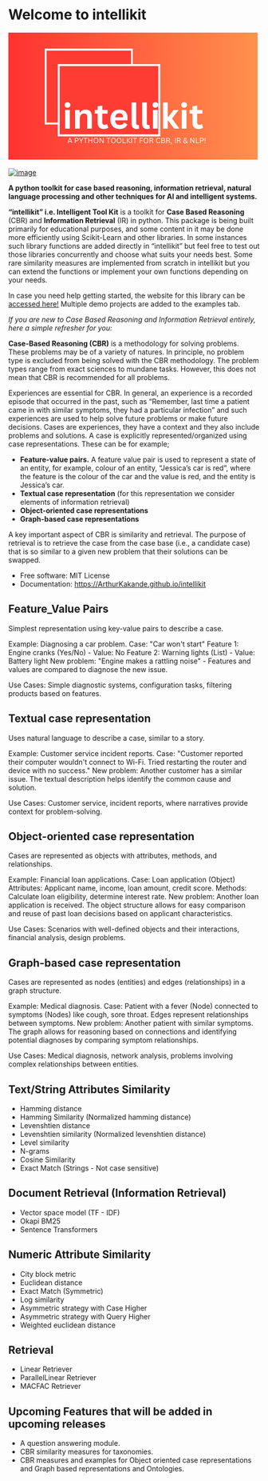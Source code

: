 # Welcome to intellikit

![logo](intellikit_package.png)

[![image](https://img.shields.io/pypi/v/intellikit.svg)](https://pypi.python.org/pypi/intellikit)


**A python toolkit for case based reasoning, information retrieval, natural language processing and other techniques for AI and intelligent systems.**

**“intellikit” i.e. Intelligent Tool Kit** is a toolkit for **Case Based Reasoning** (CBR) and **Information Retrieval** (IR) in python. This package is being built primarily for educational purposes, and some content in it may be done more efficiently using Scikit-Learn and other libraries. In some instances such library functions are added directly in “intellikit” but feel free to test out those libraries concurrently and choose what suits your needs best. Some rare similarity measures are implemented from scratch in intellikit but you can extend the functions or implement your own functions depending on your needs. 

In case you need help getting started, the website for this library can be [accessed here!](https://ArthurKakande.github.io/intellikit) Multiple demo projects are added to the examples tab.

*If you are new to Case Based Reasoning and Information Retrieval entirely, here a simple refresher for you:*

**Case-Based Reasoning (CBR)** is a methodology for solving problems. These 
problems may be of a variety of natures. In principle, no problem type is excluded from 
being solved with the CBR methodology. The problem types range from exact sciences 
to mundane tasks. However, this does not mean that CBR is recommended for all problems.

Experiences are essential for CBR. In general, an experience is a recorded episode that occurred in the past, such as “Remember, last time a patient came in with similar symptoms, they had a particular infection” and such experiences are used to help solve future problems or make future decisions. Cases are experiences, they have a context and they also include problems and solutions. A case is explicitly represented/organized using case representations. These can be for example; 

-   **Feature-value pairs.** A feature value pair is used to represent a state of an entity, for example, colour of an entity, “Jessica’s car is red”, where the feature is the colour of the car and the value is red, and the entity is Jessica’s car.
-   **Textual case representation** (for this representation we consider elements of information retrieval)
-   **Object-oriented case representations**
-   **Graph-based case representations**

A key important aspect of CBR is similarity and retrieval. The purpose of retrieval is to retrieve the case from the case base (i.e., a candidate case) that is so similar to a given new problem that their solutions can be swapped. 


-   Free software: MIT License
-   Documentation: <https://ArthurKakande.github.io/intellikit>
    

## Feature_Value Pairs
  Simplest representation using key-value pairs to describe a case.
  
  Example: Diagnosing a car problem.
  Case: "Car won't start"
  Feature 1: Engine cranks (Yes/No) - Value: No
  Feature 2: Warning lights (List) - Value: Battery light
  New problem: "Engine makes a rattling noise" - Features and values are compared to diagnose the new issue.
  
  Use Cases: Simple diagnostic systems, configuration tasks, filtering products based on features.

## Textual case representation
  Uses natural language to describe a case, similar to a story.
  
  Example: Customer service incident reports.
  Case: "Customer reported their computer wouldn't connect to Wi-Fi. Tried restarting the router and device with no success."
  New problem: Another customer has a similar issue. The textual description helps identify the common cause and solution.
  
  Use Cases: Customer service, incident reports, where narratives provide context for problem-solving.

## Object-oriented case representation
  Cases are represented as objects with attributes, methods, and relationships.
  
  Example: Financial loan applications.
  Case: Loan application (Object)
  Attributes: Applicant name, income, loan amount, credit score.
  Methods: Calculate loan eligibility, determine interest rate.
  New problem: Another loan application is received. The object structure allows for easy comparison and reuse of past loan decisions based on applicant characteristics.
  
  Use Cases: Scenarios with well-defined objects and their interactions, financial analysis, design problems.

## Graph-based case representation
  Cases are represented as nodes (entities) and edges (relationships) in a graph structure.

  Example: Medical diagnosis.
  Case: Patient with a fever (Node) connected to symptoms (Nodes) like cough, sore throat. Edges represent relationships between symptoms.
  New problem: Another patient with similar symptoms. The graph allows for reasoning based on connections and identifying potential diagnoses by comparing symptom relationships.
  
  Use Cases: Medical diagnosis, network analysis, problems involving complex relationships between entities.



## Text/String Attributes Similarity
-   Hamming distance
-   Hamming Similarity (Normalized hamming distance)
-   Levenshtien distance
-   Levenshtien similarity (Normalized levenshtien distance)
-   Level similarity
-   N-grams
-   Cosine Similarity
-   Exact Match (Strings - Not case sensitive)

## Document Retrieval (Information Retrieval)
-   Vector space model (TF - IDF) 
-   Okapi BM25
-   Sentence Transformers

## Numeric Attribute Similarity
-   City block metric
-   Euclidean distance
-   Exact Match (Symmetric)
-   Log similarity
-   Asymmetric strategy with Case Higher 
-   Asymmetric strategy with Query Higher
-   Weighted euclidean distance

## Retrieval
-   Linear Retriever
-   ParallelLinear Retriever
-   MACFAC Retriever

## Upcoming Features that will be added in upcoming releases
-   A question answering module.
-   CBR similarity measures for taxonomies.
-   CBR measures and examples for Object oriented case representations and Graph based representations and Ontologies.

